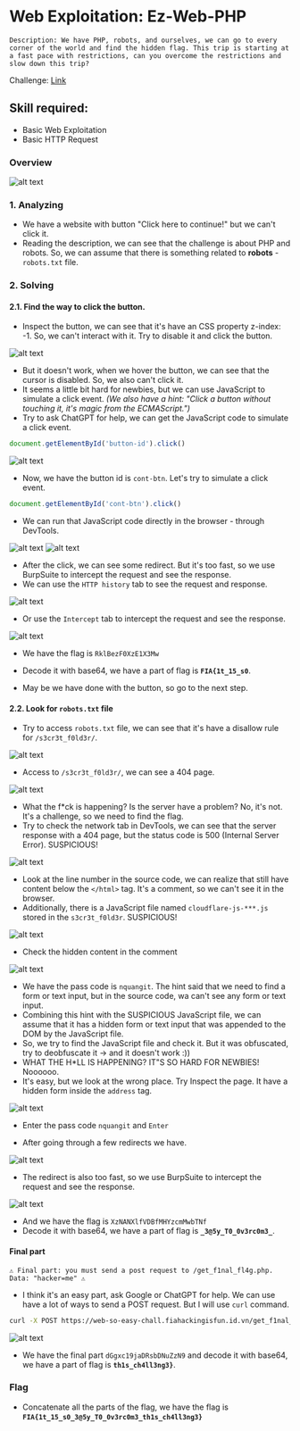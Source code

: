 # Web Exploitation: Ez-Web-PHP
`
Description: We have PHP, robots, and ourselves, we can go to every corner of the world and find the hidden flag. This trip is starting at a fast pace with restrictions, can you overcome the restrictions and slow down this trip?
`

Challenge: [Link](https://web-so-easy-chall.fiahackingisfun.id.vn/)

## Skill required:
- Basic Web Exploitation
- Basic HTTP Request

### Overview 
![alt text](assets/image.png)

### 1. Analyzing
- We have a website with button "Click here to continue!" but we can't click it.
- Reading the description, we can see that the challenge is about PHP and robots. So, we can assume that there is something related to **robots** - `robots.txt` file.

### 2. Solving
#### 2.1. Find the way to click the button.
- Inspect the button, we can see that it's have an CSS property z-index: -1. So, we can't interact with it. Try to disable it and click the button.

![alt text](assets/discss.png)

- But it doesn't work, when we hover the button, we can see that the cursor is disabled. So, we also can't click it.
- It seems a little bit hard for newbies, but we can use JavaScript to simulate a click event. *(We also have a hint: "Click a button without touching it, it's magic from the ECMAScript.")*
- Try to ask ChatGPT for help, we can get the JavaScript code to simulate a click event.

```javascript
document.getElementById('button-id').click()
```

![alt text](assets/jsclickbtn.png)

- Now, we have the button id is `cont-btn`. Let's try to simulate a click event.

```javascript
document.getElementById('cont-btn').click()
```

- We can run that JavaScript code directly in the browser - through DevTools.

![alt text](assets/runjsconsole.png)
![alt text](assets/fastredirect.png)

- After the click, we can see some redirect. But it's too fast, so we use BurpSuite to intercept the request and see the response.
- We can use the `HTTP history` tab to see the request and response.

![alt text](assets/httphistory.png)

- Or use the `Intercept` tab to intercept the request and see the response.

![alt text](assets/intercept.png)

- We have the flag is `RklBezF0XzE1X3Mw`
- Decode it with base64, we have a part of flag is **`FIA{1t_15_s0`**.

- May be we have done with the button, so go to the next step.

#### 2.2. Look for `robots.txt` file
- Try to access `robots.txt` file, we can see that it's have a disallow rule for `/s3cr3t_f0ld3r/`.

![alt text](assets/robots.png)

- Access to `/s3cr3t_f0ld3r/`, we can see a 404 page.

![alt text](assets/404.png)

- What the f*ck is happening? Is the server have a problem? No, it's not. It's a challenge, so we need to find the flag.
- Try to check the network tab in DevTools, we can see that the server response with a 404 page, but the status code is 500 (Internal Server Error). SUSPICIOUS!

![alt text](assets/404sus.png)

- Look at the line number in the source code, we can realize that still have content below the `</html>` tag. It's a comment, so we can't see it in the browser.
- Additionally, there is a JavaScript file named `cloudflare-js-***.js` stored in the `s3cr3t_f0ld3r`. SUSPICIOUS!

![alt text](assets/404src.png)

- Check the hidden content in the comment

![alt text](assets/404hidden.png)

- We have the pass code is `nquangit`. The hint said that we need to find a form or text input, but in the source code, wa can't see any form or text input.
- Combining this hint with the SUSPICIOUS JavaScript file, we can assume that it has a hidden form or text input that was appended to the DOM by the JavaScript file.
- So, we try to find the JavaScript file and check it. But it was obfuscated, try to deobfuscate it -> and it doesn't work :))
- WHAT THE H*LL IS HAPPENING? IT"S SO HARD FOR NEWBIES! Noooooo.
- It's easy, but we look at the wrong place. Try Inspect the page. It have a hidden form inside the `address` tag.

![alt text](assets/hideform.png)

- Enter the pass code `nquangit` and `Enter`

- After going through a few redirects we have.

![alt text](assets/redirect2.png)

- The redirect is also too fast, so we use BurpSuite to intercept the request and see the response.

![alt text](assets/flagpart.png)

- And we have the flag is `XzNANXlfVDBfMHYzcmMwbTNf`
- Decode it with base64, we have a part of flag is **`_3@5y_T0_0v3rc0m3_`**.

#### Final part
`⚠️ Final part: you must send a post request to /get_f1nal_fl4g.php. Data: "hacker=me" ⚠️`

- I think it's an easy part, ask Google or ChatGPT for help. We can use have a lot of ways to send a POST request. But I will use `curl` command.

```bash
curl -X POST https://web-so-easy-chall.fiahackingisfun.id.vn/get_f1nal_fl4g.php -d "hacker=me"
```

![alt text](assets/finalpart.png)

- We have the final part `dGgxc19jaDRsbDNuZzN9` and decode it with base64, we have a part of flag is **`th1s_ch4ll3ng3}`**.

### Flag
- Concatenate all the parts of the flag, we have the flag is
**`FIA{1t_15_s0_3@5y_T0_0v3rc0m3_th1s_ch4ll3ng3}`**